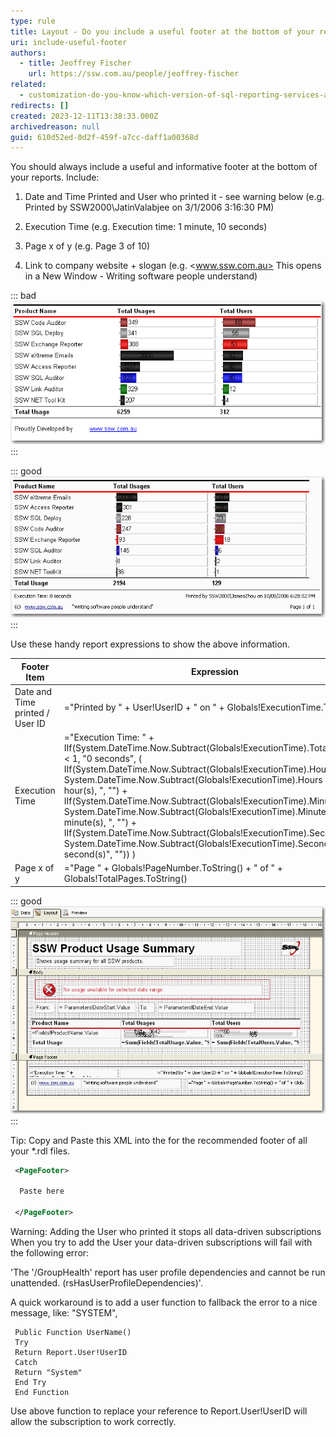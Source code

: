 ```yaml
---
type: rule
title: Layout - Do you include a useful footer at the bottom of your reports?
uri: include-useful-footer
authors:
  - title: Jeoffrey Fischer
    url: https://ssw.com.au/people/jeoffrey-fischer
related:
  - customization-do-you-know-which-version-of-sql-reporting-services-and-visual-studio-you-are-using
redirects: []
created: 2023-12-11T13:38:33.000Z
archivedreason: null
guid: 610d52ed-0d2f-459f-a7cc-daff1a00368d
---
```


<!--endintro-->

You should always include a useful and informative footer at the bottom of your reports. Include:

1. Date and Time Printed and User who printed it - see warning below (e.g. Printed by SSW2000\JatinValabjee on 3/1/2006 3:16:30 PM)

2. Execution Time (e.g. Execution time: 1 minute, 10 seconds)

3. Page x of y (e.g. Page 3 of 10)

4. Link to company website + slogan  (e.g. <www.ssw.com.au> This opens in a New Window - Writing software people understand)

::: bad  
![Figure: Bad example - This footer doesn't provide any useful information](RSRulesBadFooter_1710213677036.gif)  
:::

::: good  
![Figure: Good example - Useful and informative information should be displayed in your report footer](RSRulesGoodFooter_1710213677036.gif)
:::

Use these handy report expressions to show the above information.

| Footer Item                     | Expression                                                                                                                                                                                                                                                                                                                                                                                                                                                                                                                                                                         | Sample Output                                           |
|---------------------------------|------------------------------------------------------------------------------------------------------------------------------------------------------------------------------------------------------------------------------------------------------------------------------------------------------------------------------------------------------------------------------------------------------------------------------------------------------------------------------------------------------------------------------------------------------------------------------------|---------------------------------------------------------|
| Date and Time printed / User ID | ="Printed by " + User!UserID + " on " + Globals!ExecutionTime.ToString()                                                                                                                                                                                                                                                                                                                                                                                                                                                                                                           | Printed by SSW2000\JatinValabjee on 3/1/2006 3:16:30 PM |
| Execution Time                  | ="Execution Time: " + IIf(System.DateTime.Now.Subtract(Globals!ExecutionTime).TotalSeconds < 1, "0 seconds", ( IIf(System.DateTime.Now.Subtract(Globals!ExecutionTime).Hours > 0, System.DateTime.Now.Subtract(Globals!ExecutionTime).Hours & " hour(s), ", "") + IIf(System.DateTime.Now.Subtract(Globals!ExecutionTime).Minutes > 0, System.DateTime.Now.Subtract(Globals!ExecutionTime).Minutes & " minute(s), ", "") + IIf(System.DateTime.Now.Subtract(Globals!ExecutionTime).Seconds > 0, System.DateTime.Now.Subtract(Globals!ExecutionTime).Seconds & " second(s)", "")) ) | Execution time: 1 minute, 10 seconds                    |
| Page x of y                     | ="Page " + Globals!PageNumber.ToString() + " of " + Globals!TotalPages.ToString()                                                                                                                                                                                                                                                                                                                                                                                                                                                                                                  | Page 3 of 10                                            |

::: good  
![Figure: Good example - Footer in visual studio designer](footerInDesigner_1710213677036.gif)
:::

Tip: Copy and Paste this XML into the <PageFooter> for the recommended footer of all your *.rdl files.

```xml
 <PageFooter>

  Paste here

 </PageFooter>
```

Warning: Adding the User who printed it stops all data-driven subscriptions
When you try to add the User your data-driven subscriptions will fail with the following error:

'The '/GroupHealth' report has user profile dependencies and cannot be run unattended. (rsHasUserProfileDependencies)'.

A quick workaround is to add a user function to fallback the error to a nice message, like: "SYSTEM",

```vbnet
 Public Function UserName()
 Try
 Return Report.User!UserID
 Catch
 Return "System"
 End Try
 End Function   
```

Use above function to replace your reference to Report.User!UserID will allow the subscription to work correctly.

